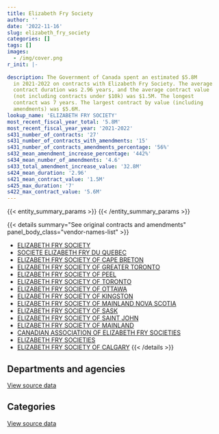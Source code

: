 ```yaml
---
title: Elizabeth Fry Society
author: ''
date: '2022-11-16'
slug: elizabeth_fry_society
categories: []
tags: []
images:
  - /img/cover.png
r_init: |-
  
description: The Government of Canada spent an estimated $5.8M
  in 2021-2022 on contracts with Elizabeth Fry Society. The average
  contract duration was 2.96 years, and the average contract value
  (not including contracts under $10k) was $1.5M. The longest
  contract was 7 years. The largest contract by value (including
  amendments) was $5.6M.
lookup_name: 'ELIZABETH FRY SOCIETY'
most_recent_fiscal_year_total: '5.8M'
most_recent_fiscal_year_year: '2021-2022'
s431_number_of_contracts: '27'
s431_number_of_contracts_with_amendments: '15'
s431_number_of_contracts_amendments_percentage: '56%'
s432_mean_amendment_increase_percentage: '442%'
s434_mean_number_of_amendments: '4.6'
s433_total_amendment_increase_value: '32.8M'
s424_mean_duration: '2.96'
s421_mean_contract_value: '1.5M'
s425_max_duration: '7'
s422_max_contract_value: '5.6M'
---
```


<script src="/rmarkdown-libs/htmlwidgets/htmlwidgets.js"></script>
<link href="/rmarkdown-libs/datatables-css/datatables-crosstalk.css" rel="stylesheet" />
<script src="/rmarkdown-libs/datatables-binding/datatables.js"></script>
<script src="/rmarkdown-libs/jquery/jquery-3.6.0.min.js"></script>
<link href="/rmarkdown-libs/dt-core-bootstrap/css/dataTables.bootstrap.min.css" rel="stylesheet" />
<link href="/rmarkdown-libs/dt-core-bootstrap/css/dataTables.bootstrap.extra.css" rel="stylesheet" />
<script src="/rmarkdown-libs/dt-core-bootstrap/js/jquery.dataTables.min.js"></script>
<script src="/rmarkdown-libs/dt-core-bootstrap/js/dataTables.bootstrap.min.js"></script>
<link href="/rmarkdown-libs/crosstalk/css/crosstalk.min.css" rel="stylesheet" />
<script src="/rmarkdown-libs/crosstalk/js/crosstalk.min.js"></script>
<script src="/rmarkdown-libs/htmlwidgets/htmlwidgets.js"></script>
<link href="/rmarkdown-libs/datatables-css/datatables-crosstalk.css" rel="stylesheet" />
<script src="/rmarkdown-libs/datatables-binding/datatables.js"></script>
<script src="/rmarkdown-libs/jquery/jquery-3.6.0.min.js"></script>
<link href="/rmarkdown-libs/dt-core-bootstrap/css/dataTables.bootstrap.min.css" rel="stylesheet" />
<link href="/rmarkdown-libs/dt-core-bootstrap/css/dataTables.bootstrap.extra.css" rel="stylesheet" />
<script src="/rmarkdown-libs/dt-core-bootstrap/js/jquery.dataTables.min.js"></script>
<script src="/rmarkdown-libs/dt-core-bootstrap/js/dataTables.bootstrap.min.js"></script>
<link href="/rmarkdown-libs/crosstalk/css/crosstalk.min.css" rel="stylesheet" />
<script src="/rmarkdown-libs/crosstalk/js/crosstalk.min.js"></script>

{{< entity_summary_params >}}
{{< /entity_summary_params >}}

{{< details summary="See original contracts and amendments" panel_body_class="vendor-names-list" >}}
- [ELIZABETH FRY SOCIETY](https://search.open.canada.ca/en/ct/?sort=contract_value_f%20desc&page=1&search_text=%22ELIZABETH%20FRY%20SOCIETY%22)
- [SOCIETE ELIZABETH FRY DU QUEBEC](https://search.open.canada.ca/en/ct/?sort=contract_value_f%20desc&page=1&search_text=%22SOCIETE%20ELIZABETH%20FRY%20DU%20QUEBEC%22)
- [ELIZABETH FRY SOCIETY OF CAPE BRETON](https://search.open.canada.ca/en/ct/?sort=contract_value_f%20desc&page=1&search_text=%22ELIZABETH%20FRY%20SOCIETY%20OF%20CAPE%20BRETON%22)
- [ELIZABETH FRY SOCIETY OF GREATER TORONTO](https://search.open.canada.ca/en/ct/?sort=contract_value_f%20desc&page=1&search_text=%22ELIZABETH%20FRY%20SOCIETY%20OF%20GREATER%20TORONTO%22)
- [ELIZABETH FRY SOCIETY OF PEEL](https://search.open.canada.ca/en/ct/?sort=contract_value_f%20desc&page=1&search_text=%22ELIZABETH%20FRY%20SOCIETY%20OF%20PEEL%22)
- [ELIZABETH FRY SOCIETY OF TORONTO](https://search.open.canada.ca/en/ct/?sort=contract_value_f%20desc&page=1&search_text=%22ELIZABETH%20FRY%20SOCIETY%20OF%20TORONTO%22)
- [ELIZABETH FRY SOCIETY OF OTTAWA](https://search.open.canada.ca/en/ct/?sort=contract_value_f%20desc&page=1&search_text=%22ELIZABETH%20FRY%20SOCIETY%20OF%20OTTAWA%22)
- [ELIZABETH FRY SOCIETY OF KINGSTON](https://search.open.canada.ca/en/ct/?sort=contract_value_f%20desc&page=1&search_text=%22ELIZABETH%20FRY%20SOCIETY%20OF%20KINGSTON%22)
- [ELIZABETH FRY SOCIETY OF MAINLAND NOVA SCOTIA](https://search.open.canada.ca/en/ct/?sort=contract_value_f%20desc&page=1&search_text=%22ELIZABETH%20FRY%20SOCIETY%20OF%20MAINLAND%20NOVA%20SCOTIA%22)
- [ELIZABETH FRY SOCIETY OF SASK](https://search.open.canada.ca/en/ct/?sort=contract_value_f%20desc&page=1&search_text=%22ELIZABETH%20FRY%20SOCIETY%20OF%20SASK%22)
- [ELIZABETH FRY SOCIETY OF SAINT JOHN](https://search.open.canada.ca/en/ct/?sort=contract_value_f%20desc&page=1&search_text=%22ELIZABETH%20FRY%20SOCIETY%20OF%20SAINT%20JOHN%22)
- [ELIZABETH FRY SOCIETY OF MAINLAND](https://search.open.canada.ca/en/ct/?sort=contract_value_f%20desc&page=1&search_text=%22ELIZABETH%20FRY%20SOCIETY%20OF%20MAINLAND%22)
- [CANADIAN ASSOCIATION OF ELIZABETH FRY SOCIETIES](https://search.open.canada.ca/en/ct/?sort=contract_value_f%20desc&page=1&search_text=%22CANADIAN%20ASSOCIATION%20OF%20ELIZABETH%20FRY%20SOCIETIES%22)
- [ELIZABETH FRY SOCIETIES](https://search.open.canada.ca/en/ct/?sort=contract_value_f%20desc&page=1&search_text=%22ELIZABETH%20FRY%20SOCIETIES%22)
- [ELIZABETH FRY SOCIETY OF CALGARY](https://search.open.canada.ca/en/ct/?sort=contract_value_f%20desc&page=1&search_text=%22ELIZABETH%20FRY%20SOCIETY%20OF%20CALGARY%22)
{{< /details >}}

## Departments and agencies

<div id="htmlwidget-1" style="width:100%;height:auto;" class="datatables html-widget"></div>
<script type="application/json" data-for="htmlwidget-1">{"x":{"style":"bootstrap","filter":"none","vertical":false,"data":[["<a href=\"/departments/csc-scc/\">Correctional Service of Canada<\/a>"],[5948577.08],[6024052.74],[5941718.16],[5843906.42]],"container":"<table class=\"table table-striped table-hover row-border order-column display\">\n  <thead>\n    <tr>\n      <th>Department<\/th>\n      <th>2018-2019<\/th>\n      <th>2019-2020<\/th>\n      <th>2020-2021<\/th>\n      <th>2021-2022<\/th>\n    <\/tr>\n  <\/thead>\n<\/table>","options":{"order":[[4,"desc"]],"pageLength":10,"autoWidth":true,"columnDefs":[{"targets":1,"render":"function(data, type, row, meta) {\n    return type !== 'display' ? data : DTWidget.formatCurrency(data, \"$\", 2, 3, \",\", \".\", true, null);\n  }"},{"targets":2,"render":"function(data, type, row, meta) {\n    return type !== 'display' ? data : DTWidget.formatCurrency(data, \"$\", 2, 3, \",\", \".\", true, null);\n  }"},{"targets":3,"render":"function(data, type, row, meta) {\n    return type !== 'display' ? data : DTWidget.formatCurrency(data, \"$\", 2, 3, \",\", \".\", true, null);\n  }"},{"targets":4,"render":"function(data, type, row, meta) {\n    return type !== 'display' ? data : DTWidget.formatCurrency(data, \"$\", 2, 3, \",\", \".\", true, null);\n  }"},{"width":"16%","targets":[1,2,3,4]},{"className":"dt-right","targets":[1,2,3,4]}],"orderClasses":false}},"evals":["options.columnDefs.0.render","options.columnDefs.1.render","options.columnDefs.2.render","options.columnDefs.3.render"],"jsHooks":[]}</script>
<p class="text-right">
<a href="https://github.com/GoC-Spending/contracts-data/tree/main/data/out/vendors/elizabeth_fry_society/summary_by_fiscal_year_by_department.csv" class="source-data-link btn btn-link">View source data</a>
</p>

## Categories

<div id="htmlwidget-2" style="width:100%;height:auto;" class="datatables html-widget"></div>
<script type="application/json" data-for="htmlwidget-2">{"x":{"style":"bootstrap","filter":"none","vertical":false,"data":[["<a href=\"/categories/professional_services/\">Professional services<\/a>","<a href=\"/categories/medical/\">Medical<\/a>","<a href=\"/categories/human_capital/\">Human capital<\/a>"],[45715.05,5893615.63,9246.4],[94904.46,5924339.52,4808.76],[43306.91,5893615.63,4795.62],[14475.19,5827421.01,2010.22]],"container":"<table class=\"table table-striped table-hover row-border order-column display\">\n  <thead>\n    <tr>\n      <th>Category<\/th>\n      <th>2018-2019<\/th>\n      <th>2019-2020<\/th>\n      <th>2020-2021<\/th>\n      <th>2021-2022<\/th>\n    <\/tr>\n  <\/thead>\n<\/table>","options":{"order":[[4,"desc"]],"dom":"t","pageLength":30,"autoWidth":true,"columnDefs":[{"targets":1,"render":"function(data, type, row, meta) {\n    return type !== 'display' ? data : DTWidget.formatCurrency(data, \"$\", 2, 3, \",\", \".\", true, null);\n  }"},{"targets":2,"render":"function(data, type, row, meta) {\n    return type !== 'display' ? data : DTWidget.formatCurrency(data, \"$\", 2, 3, \",\", \".\", true, null);\n  }"},{"targets":3,"render":"function(data, type, row, meta) {\n    return type !== 'display' ? data : DTWidget.formatCurrency(data, \"$\", 2, 3, \",\", \".\", true, null);\n  }"},{"targets":4,"render":"function(data, type, row, meta) {\n    return type !== 'display' ? data : DTWidget.formatCurrency(data, \"$\", 2, 3, \",\", \".\", true, null);\n  }"},{"width":"16%","targets":[1,2,3,4]},{"className":"dt-right","targets":[1,2,3,4]}],"orderClasses":false,"lengthMenu":[10,25,30,50,100]}},"evals":["options.columnDefs.0.render","options.columnDefs.1.render","options.columnDefs.2.render","options.columnDefs.3.render"],"jsHooks":[]}</script>
<p class="text-right">
<a href="https://github.com/GoC-Spending/contracts-data/tree/main/data/out/vendors/elizabeth_fry_society/summary_by_fiscal_year_by_category.csv" class="source-data-link btn btn-link">View source data</a>
</p>

